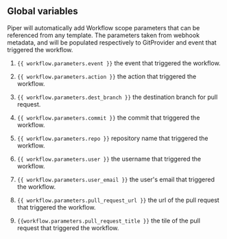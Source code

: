 ## Global variables

Piper will automatically add Workflow scope parameters that can be referenced from any template.
The parameters taken from webhook metadata, and will be populated respectively to GitProvider and event that triggered the workflow.

1. `{{ workflow.parameters.event }}` the event that triggered the workflow.

2. `{{ workflow.parameters.action }}` the action that triggered the workflow.

3. `{{ workflow.parameters.dest_branch }}` the destination branch for pull request.

4. `{{ workflow.parameters.commit }}` the commit that triggered the workflow.

5. `{{ workflow.parameters.repo }}` repository name that triggered the workflow.

6. `{{ workflow.parameters.user }}` the username that triggered the workflow.

7. `{{ workflow.parameters.user_email }}` the user's email that triggered the workflow.

8. `{{ workflow.parameters.pull_request_url }}` the url of the pull request that triggered the workflow.

9. `{{workflow.parameters.pull_request_title }}` the tile of the pull request that triggered the workflow.
